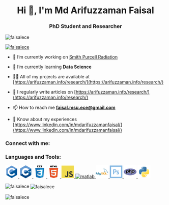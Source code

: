 <h1 align="center">Hi 👋, I'm Md Arifuzzaman Faisal</h1>
<h3 align="center">PhD Student and Researcher</h3>

<p align="left"> <img src="https://komarev.com/ghpvc/?username=faisalece&label=Profile%20views&color=0e75b6&style=flat" alt="faisalece" /> </p>

<p align="left"> <a href="https://github.com/ryo-ma/github-profile-trophy"><img src="https://github-profile-trophy.vercel.app/?username=faisalece" alt="faisalece" /></a> </p>

- 🔭 I’m currently working on [Smith Purcell Radiation](https://ieeexplore-ieee-org.proxy2.cl.msu.edu/document/9913702)

- 🌱 I’m currently learning **Data Science**

- 👨‍💻 All of my projects are available at [https://arifuzzaman.info/research/](https://arifuzzaman.info/research/)

- 📝 I regularly write articles on [https://arifuzzaman.info/research/](https://arifuzzaman.info/research/)

- 📫 How to reach me **faisal.msu.ece@gmail.com**

- 📄 Know about my experiences [https://www.linkedin.com/in/mdarifuzzamanfaisal/](https://www.linkedin.com/in/mdarifuzzamanfaisal/)

<h3 align="left">Connect with me:</h3>
<p align="left">
</p>

<h3 align="left">Languages and Tools:</h3>
<p align="left"> <a href="https://www.cprogramming.com/" target="_blank" rel="noreferrer"> <img src="https://raw.githubusercontent.com/devicons/devicon/master/icons/c/c-original.svg" alt="c" width="40" height="40"/> </a> <a href="https://www.w3schools.com/cpp/" target="_blank" rel="noreferrer"> <img src="https://raw.githubusercontent.com/devicons/devicon/master/icons/cplusplus/cplusplus-original.svg" alt="cplusplus" width="40" height="40"/> </a> <a href="https://www.w3schools.com/css/" target="_blank" rel="noreferrer"> <img src="https://raw.githubusercontent.com/devicons/devicon/master/icons/css3/css3-original-wordmark.svg" alt="css3" width="40" height="40"/> </a> <a href="https://www.w3.org/html/" target="_blank" rel="noreferrer"> <img src="https://raw.githubusercontent.com/devicons/devicon/master/icons/html5/html5-original-wordmark.svg" alt="html5" width="40" height="40"/> </a> <a href="https://developer.mozilla.org/en-US/docs/Web/JavaScript" target="_blank" rel="noreferrer"> <img src="https://raw.githubusercontent.com/devicons/devicon/master/icons/javascript/javascript-original.svg" alt="javascript" width="40" height="40"/> </a> <a href="https://www.mathworks.com/" target="_blank" rel="noreferrer"> <img src="https://upload.wikimedia.org/wikipedia/commons/2/21/Matlab_Logo.png" alt="matlab" width="40" height="40"/> </a> <a href="https://www.mysql.com/" target="_blank" rel="noreferrer"> <img src="https://raw.githubusercontent.com/devicons/devicon/master/icons/mysql/mysql-original-wordmark.svg" alt="mysql" width="40" height="40"/> </a> <a href="https://www.photoshop.com/en" target="_blank" rel="noreferrer"> <img src="https://raw.githubusercontent.com/devicons/devicon/master/icons/photoshop/photoshop-line.svg" alt="photoshop" width="40" height="40"/> </a> <a href="https://www.php.net" target="_blank" rel="noreferrer"> <img src="https://raw.githubusercontent.com/devicons/devicon/master/icons/php/php-original.svg" alt="php" width="40" height="40"/> </a> <a href="https://www.python.org" target="_blank" rel="noreferrer"> <img src="https://raw.githubusercontent.com/devicons/devicon/master/icons/python/python-original.svg" alt="python" width="40" height="40"/> </a> </p>

<p><img align="left" src="https://github-readme-stats.vercel.app/api/top-langs?username=faisalece&show_icons=true&locale=en&layout=compact" alt="faisalece" /></p>

<p>&nbsp;<img align="center" src="https://github-readme-stats.vercel.app/api?username=faisalece&show_icons=true&locale=en" alt="faisalece" /></p>

<p><img align="center" src="https://github-readme-streak-stats.herokuapp.com/?user=faisalece&" alt="faisalece" /></p>
